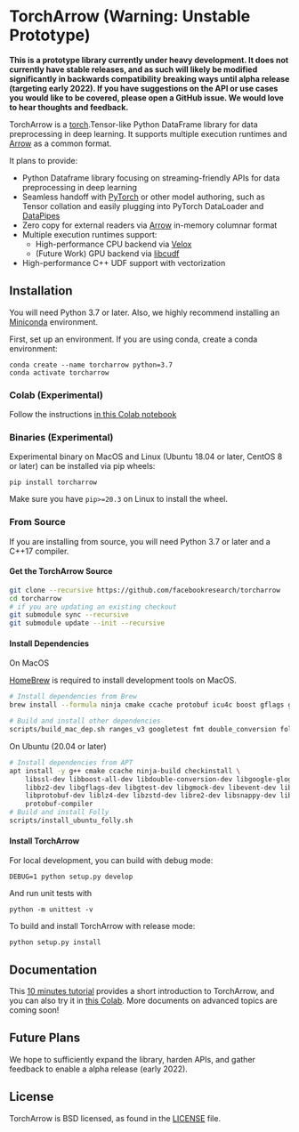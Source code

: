 # TorchArrow (Warning: Unstable Prototype)

**This is a prototype library currently under heavy development. It does not currently have stable releases, and as such will likely be modified significantly in backwards compatibility breaking ways until alpha release (targeting early 2022). If you have suggestions on the API or use cases you would like to be covered, please open a GitHub issue. We would love to hear thoughts and feedback.**

TorchArrow is a [torch](https://github.com/pytorch/pytorch).Tensor-like Python DataFrame library for data preprocessing in deep learning. It supports multiple execution runtimes and [Arrow](https://github.com/apache/arrow) as a common format.

It plans to provide:

* Python Dataframe library focusing on streaming-friendly APIs for data preprocessing in deep learning
* Seamless handoff with [PyTorch](https://github.com/pytorch/pytorch) or other model authoring, such as Tensor collation and easily plugging into PyTorch DataLoader and [DataPipes](https://github.com/pytorch/data#what-are-datapipes)
* Zero copy for external readers via [Arrow](https://github.com/apache/arrow) in-memory columnar format
* Multiple execution runtimes support:
    - High-performance CPU backend via [Velox](https://github.com/facebookincubator/velox/)
    - (Future Work) GPU backend via [libcudf](https://docs.rapids.ai/api/libcudf/stable/)
* High-performance C++ UDF support with vectorization

## Installation

You will need Python 3.7 or later. Also, we highly recommend installing an [Miniconda](https://docs.conda.io/en/latest/miniconda.html#latest-miniconda-installer-links) environment.

First, set up an environment. If you are using conda, create a conda environment:
```
conda create --name torcharrow python=3.7
conda activate torcharrow
```

### Colab (Experimental)

Follow the instructions [in this Colab notebook](https://colab.research.google.com/drive/1S0ldwN7qNM37E4WZnnAEnzn1DWnAQ6Vt)

### Binaries (Experimental)

Experimental binary on MacOS and Linux (Ubuntu 18.04 or later, CentOS 8 or later) can be installed via pip wheels:
```
pip install torcharrow
```

Make sure you have `pip>=20.3` on Linux to install the wheel.

### From Source

If you are installing from source, you will need Python 3.7 or later and a C++17 compiler.

#### Get the TorchArrow Source
```bash
git clone --recursive https://github.com/facebookresearch/torcharrow
cd torcharrow
# if you are updating an existing checkout
git submodule sync --recursive
git submodule update --init --recursive
```

#### Install Dependencies

On MacOS

[HomeBrew](https://brew.sh/) is required to install development tools on MacOS.

```bash
# Install dependencies from Brew
brew install --formula ninja cmake ccache protobuf icu4c boost gflags glog libevent lz4 lzo snappy xz zstd

# Build and install other dependencies
scripts/build_mac_dep.sh ranges_v3 googletest fmt double_conversion folly re2
```

On Ubuntu (20.04 or later)
```bash
# Install dependencies from APT
apt install -y g++ cmake ccache ninja-build checkinstall \
    libssl-dev libboost-all-dev libdouble-conversion-dev libgoogle-glog-dev \
    libbz2-dev libgflags-dev libgtest-dev libgmock-dev libevent-dev libfmt-dev \
    libprotobuf-dev liblz4-dev libzstd-dev libre2-dev libsnappy-dev liblzo2-dev \
    protobuf-compiler
# Build and install Folly
scripts/install_ubuntu_folly.sh
```

#### Install TorchArrow
For local development, you can build with debug mode:
```
DEBUG=1 python setup.py develop
```

And run unit tests with
```
python -m unittest -v
```

To build and install TorchArrow with release mode:
```
python setup.py install
```


## Documentation
This [10 minutes tutorial](https://github.com/facebookresearch/torcharrow/blob/main/tutorial/tutorial.ipynb) provides a short introduction to TorchArrow, and you can also try it in [this Colab](https://colab.research.google.com/drive/1mQ3S6dwmU-zhBe2Tdvq_VRAnjQ3paiay). More documents on advanced topics are coming soon!

## Future Plans
We hope to sufficiently expand the library, harden APIs, and gather feedback to enable a alpha release (early 2022).

## License

TorchArrow is BSD licensed, as found in the [LICENSE](LICENSE) file.
